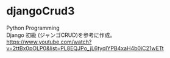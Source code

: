 # djangoCrud3

Python Programming
<br>
Django 初級 (ジャンゴCRUD)を参考に作成。
<br>
https://www.youtube.com/watch?v=2ttBx0pOLP0&list=PL8EQJPo_jL6tyqlYPB4xaH4b0iC21wETt

